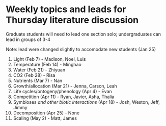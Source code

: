 # Weekly topics and leads for Thursday literature discussion

Graduate students will need to lead one section solo;
undergraduates can lead in groups of 3-4

Note: lead were changed slightly to accomodate new students (Jan 25)

1. Light (Feb 7) - Madison, Noel, Luis
2. Temperature (Feb 14) - Minghao
3. Water (Feb 21) - Zhiyuan
4. CO2 (Feb 28) - Risa
5. Nutrients (Mar 7) - Nan
6. Growth/allocation (Mar 21) - Jenna, Carson, Leah
7. Life cycles/ontogeny/phenology (Apr 4) - Evan
8. Competition (Apr 11) - Ryan, Javier, Asha, Thalia
9. Symbioses *and other biotic interactions* (Apr 18) - Josh, Weston, Jeff, Jimmy
10. Decomposition (Apr 25) - None
11. Scaling (May 2) - Matt, James
